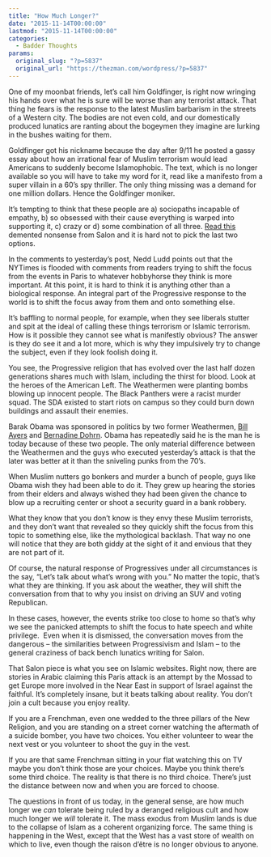 ```yaml
---
title: "How Much Longer?"
date: "2015-11-14T00:00:00"
lastmod: "2015-11-14T00:00:00"
categories:
  - Badder Thoughts
params:
  original_slug: "?p=5837"
  original_url: "https://thezman.com/wordpress/?p=5837"
---
```


One of my moonbat friends, let’s call him Goldfinger, is right now
wringing his hands over what he is sure will be worse than any terrorist
attack. That thing he fears is the response to the latest Muslim
barbarism in the streets of a Western city. The bodies are not even
cold, and our domestically produced lunatics are ranting about the
bogeymen they imagine are lurking in the bushes waiting for them.

Goldfinger got his nickname because the day after 9/11 he posted a gassy
essay about how an irrational fear of Muslim terrorism would lead
Americans to suddenly become Islamophobic. The text, which is no longer
available so you will have to take my word for it, read like a manifesto
from a super villain in a 60’s spy thriller. The only thing missing was
a demand for one million dollars. Hence the Goldfinger moniker.

It’s tempting to think that these people are a) sociopaths incapable of
empathy, b) so obsessed with their cause everything is warped into
supporting it, c) crazy or d) some combination of all three. [Read
this](http://www.salon.com/2015/11/14/and_so_the_hate_speech_begins_let_paris_be_the_end_of_the_rights_violent_language_toward_activists/?utm_source=twitter&utm_medium=socialflow)
demented nonsense from Salon and it is hard not to pick the last two
options.

In the comments to yesterday’s post, Nedd Ludd points out that the
NYTimes is flooded with comments from readers trying to shift the focus
from the events in Paris to whatever hobbyhorse they think is more
important. At this point, it is hard to think it is anything other than
a biological response. An integral part of the Progressive response to
the world is to shift the focus away from them and onto something else.

It’s baffling to normal people, for example, when they see liberals
stutter and spit at the ideal of calling these things terrorism or
Islamic terrorism. How is it possible they cannot see what is manifestly
obvious? The answer is they do see it and a lot more, which is why they
impulsively try to change the subject, even if they look foolish doing
it.

You see, the Progressive religion that has evolved over the last half
dozen generations shares much with Islam, including the thirst for
blood. Look at the heroes of the American Left. The Weathermen were
planting bombs blowing up innocent people. The Black Panthers were a
racist murder squad. The SDA existed to start riots on campus so they
could burn down buildings and assault their enemies.

Barak Obama was sponsored in politics by two former Weathermen, [Bill
Ayers](https://en.wikipedia.org/wiki/Bill_Ayers) and [Bernadine
Dohrn](https://en.wikipedia.org/wiki/Bernardine_Dohrn). Obama has
repeatedly said he is the man he is today because of these two people.
The only material difference between the Weathermen and the guys who
executed yesterday’s attack is that the later was better at it than the
sniveling punks from the 70’s.

When Muslim nutters go bonkers and murder a bunch of people, guys like
Obama wish they had been able to do it. They grew up hearing the stories
from their elders and always wished they had been given the chance to
blow up a recruiting center or shoot a security guard in a bank robbery.

What they know that you don’t know is they envy these Muslim terrorists,
and they don’t want that revealed so they quickly shift the focus from
this topic to something else, like the mythological backlash. That way
no one will notice that they are both giddy at the sight of it and
envious that they are not part of it.

Of course, the natural response of Progressives under all circumstances
is the say, “Let’s talk about what’s wrong with you.” No matter the
topic, that’s what they are thinking. If you ask about the weather, they
will shift the conversation from that to why you insist on driving an
SUV and voting Republican.

In these cases, however, the events strike too close to home so that’s
why we see the panicked attempts to shift the focus to hate speech and
white privilege.  Even when it is dismissed, the conversation moves from
the dangerous – the similarities between Progressivism and Islam – to
the general craziness of back bench lunatics writing for Salon.

That Salon piece is what you see on Islamic websites. Right now, there
are stories in Arabic claiming this Paris attack is an attempt by the
Mossad to get Europe more involved in the Near East in support of Israel
against the faithful. It’s completely insane, but it beats talking about
reality. You don’t join a cult because you enjoy reality.

If you are a Frenchman, even one wedded to the three pillars of the New
Religion, and you are standing on a street corner watching the aftermath
of a suicide bomber, you have two choices. You either volunteer to wear
the next vest or you volunteer to shoot the guy in the vest.

If you are that same Frenchman sitting in your flat watching this on TV
maybe you don’t think those are your choices. Maybe you think there’s
some third choice. The reality is that there is no third choice. There’s
just the distance between now and when you are forced to choose.

The questions in front of us today, in the general sense, are how much
longer we *can* tolerate being ruled by a deranged religious cult and
how much longer we *will* tolerate it. The mass exodus from Muslim lands
is due to the collapse of Islam as a coherent organizing force. The same
thing is happening in the West, except that the West has a vast store of
wealth on which to live, even though the raison d’être is no longer
obvious to anyone.
